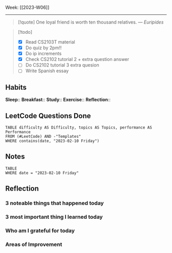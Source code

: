 Week: [[2023-W06]]
- - -
>[!quote]
> One loyal friend is worth ten thousand relatives.
> — <cite>Euripides</cite>

>[!todo]
>- [x] Read CS2103T material
>- [x] Do quiz by 2pm!!
>- [x] Do ip increments
>- [x] Check CS2102 tutorial 2 + extra question answer
>- [ ] Do CS2102 tutorial 3 extra quesion
>- [ ] Write Spanish essay

## Habits
**Sleep**:: 
**Breakfast**::
**Study**:: 
**Exercise**:: 
**Reflection**:: 

## LeetCode Questions Done
```dataview
TABLE difficulty AS Difficulty, topics AS Topics, performance AS Performance
FROM (#LeetCode) AND -"Templates"
WHERE contains(date, "2023-02-10 Friday") 
```

## Notes
```dataview
TABLE
WHERE date = "2023-02-10 Friday"
```

## Reflection

### 3 noteable things that happened today

### 3 most important thing I learned today

### Who am I grateful for today

### Areas of Improvement